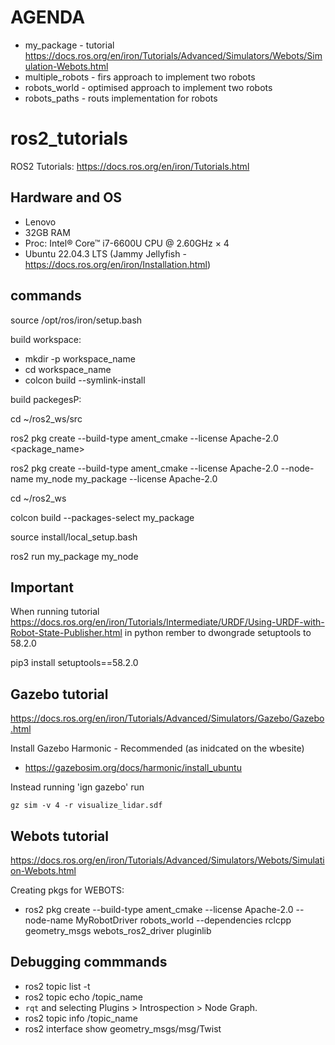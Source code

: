 # AGENDA
* my_package - tutorial https://docs.ros.org/en/iron/Tutorials/Advanced/Simulators/Webots/Simulation-Webots.html
* multiple_robots - firs approach to implement two robots
* robots_world - optimised approach to implement two robots
* robots_paths - routs implementation for robots

# ros2_tutorials

ROS2 Tutorials: https://docs.ros.org/en/iron/Tutorials.html

## Hardware and OS
* Lenovo
* 32GB RAM
* Proc: Intel® Core™ i7-6600U CPU @ 2.60GHz × 4
* Ubuntu 22.04.3 LTS (Jammy Jellyfish - https://docs.ros.org/en/iron/Installation.html)

## commands

source /opt/ros/iron/setup.bash

build workspace:
* mkdir -p workspace_name
* cd workspace_name
* colcon build --symlink-install

build packegesP:

cd ~/ros2_ws/src

ros2 pkg create --build-type ament_cmake --license Apache-2.0 <package_name>

ros2 pkg create --build-type ament_cmake --license Apache-2.0 --node-name my_node my_package --license Apache-2.0

cd ~/ros2_ws

colcon build --packages-select my_package

source install/local_setup.bash

ros2 run my_package my_node

## Important
When running tutorial https://docs.ros.org/en/iron/Tutorials/Intermediate/URDF/Using-URDF-with-Robot-State-Publisher.html in python rember to dwongrade setuptools to 58.2.0

pip3 install setuptools==58.2.0


## Gazebo tutorial

https://docs.ros.org/en/iron/Tutorials/Advanced/Simulators/Gazebo/Gazebo.html

Install Gazebo Harmonic - Recommended (as inidcated on the wbesite)
* https://gazebosim.org/docs/harmonic/install_ubuntu

Instead running 'ign gazebo' run
```
gz sim -v 4 -r visualize_lidar.sdf
```

## Webots tutorial

https://docs.ros.org/en/iron/Tutorials/Advanced/Simulators/Webots/Simulation-Webots.html

Creating pkgs for WEBOTS:
* ros2 pkg create --build-type ament_cmake --license Apache-2.0 --node-name MyRobotDriver robots_world --dependencies rclcpp geometry_msgs webots_ros2_driver pluginlib


## Debugging commmands

* ros2 topic list -t
* ros2 topic echo /topic_name
* `rqt` and selecting Plugins > Introspection > Node Graph.
* ros2 topic info /topic_name
* ros2 interface show geometry_msgs/msg/Twist

